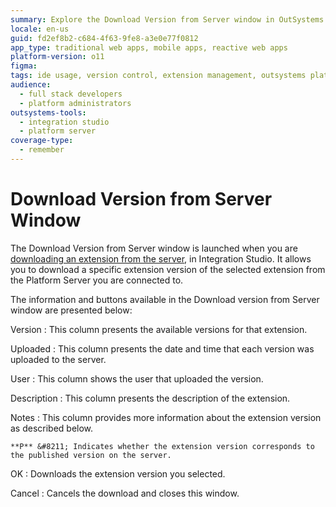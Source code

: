 ```yaml
---
summary: Explore the Download Version from Server window in OutSystems 11 (O11) for downloading specific extension versions in Integration Studio.
locale: en-us
guid: fd2ef8b2-c684-4f63-9fe8-a3e0e77f0812
app_type: traditional web apps, mobile apps, reactive web apps
platform-version: o11
figma:
tags: ide usage, version control, extension management, outsystems platform, server administration
audience:
  - full stack developers
  - platform administrators
outsystems-tools:
  - integration studio
  - platform server
coverage-type:
  - remember
---
```


# Download Version from Server Window

The Download Version from Server window is launched when you are [downloading an extension from the server](<extension-download-window.md>), in Integration Studio. It allows you to download a specific extension version of the selected extension from the Platform Server you are connected to.

The information and buttons available in the Download version from Server window are presented below:

Version
:   This column presents the available versions for that extension.

Uploaded
:   This column presents the date and time that each version was uploaded to the server.

User
:   This column shows the user that uploaded the version.

Description
:   This column presents the description of the extension.

Notes
:   This column provides more information about the extension version as described below.

    **P** &#8211; Indicates whether the extension version corresponds to the published version on the server.

OK
:   Downloads the extension version you selected.

Cancel
:   Cancels the download and closes this window.
